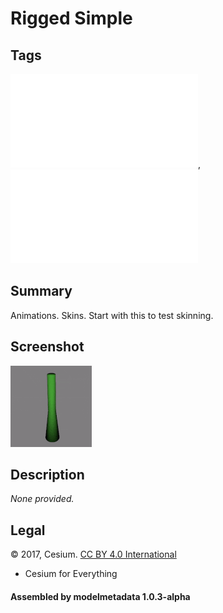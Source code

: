 # Rigged Simple

## Tags

![core](../../Models-core.md), ![testing](../../Models-testing.md)

## Summary

Animations. Skins. Start with this to test skinning.

## Screenshot

![screenshot](screenshot/screenshot.gif)

## Description

_None provided._

## Legal

&copy; 2017, Cesium. [CC BY 4.0 International](https://creativecommons.org/licenses/by/4.0/legalcode)

 - Cesium for Everything

#### Assembled by modelmetadata 1.0.3-alpha